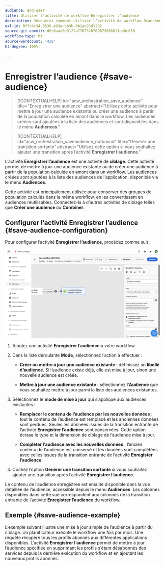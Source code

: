 ```yaml
---
audience: end-user
title: Utiliser l’activité de workflow Enregistrer l’audience
description: Découvrez comment utiliser l’activité de workflow Branchement.
exl-id: 0f7cbc34-0536-493e-bb3b-0b1ac93d1232
source-git-commit: d6c6aac9d9127a770732b709873008613ae8c639
workflow-type: ht
source-wordcount: '438'
ht-degree: 100%

---
```


# Enregistrer l’audience {#save-audience}

>[!CONTEXTUALHELP]
>id="acw_orchestration_save_audience"
>title="Enregistrer une audience"
>abstract="Utilisez cette activité pour mettre à jour une audience existante ou créer une audience à partir de la population calculée en amont dans le workflow. Les audiences créées sont ajoutées à la liste des audiences et sont disponibles dans le menu **Audiences**."

>[!CONTEXTUALHELP]
>id="acw_orchestration_saveaudience_outbound"
>title="Générer une transition sortante"
>abstract="Utilisez cette option si vous souhaitez ajouter une transition après l’activité **Enregistrer l’audience**."

L’activité **Enregistrer l’audience** est une activité de **ciblage**. Cette activité permet de mettre à jour une audience existante ou de créer une audience à partir de la population calculée en amont dans un workflow. Les audiences créées sont ajoutées à la liste des audiences de l’application, disponible via le menu **Audiences**.

Cette activité est principalement utilisée pour conserver des groupes de population calculés dans le même workflow, en les convertissant en audiences réutilisables. Connectez-la à d’autres activités de ciblage telles que **Créer une audience** ou **Combiner**.

## Configurer l’activité Enregistrer l’audience {#save-audience-configuration}

Pour configurer l’activité **Enregistrer l’audience**, procédez comme suit :

![Description : configuration d’un workflow pour l’activité Enregistrer l’audience](../assets/workflow-save-audience.png)

1. Ajoutez une activité **Enregistrer l’audience** à votre workflow.

1. Dans la liste déroulante **Mode**, sélectionnez l’action à effectuer :

   * **Créer ou mettre à jour une audience existante** : définissez un **libellé d’audience**. Si l’audience existe déjà, elle est mise à jour, sinon une nouvelle audience est créée.

   * **Mettre à jour une audience existante** : sélectionnez l’**Audience** que vous souhaitez mettre à jour parmi la liste des audiences existantes.

1. Sélectionnez le **mode de mise à jour** qui s’applique aux audiences existantes :

   * **Remplacer le contenu de l’audience par les nouvelles données** : tout le contenu de l’audience est remplacé et les anciennes données sont perdues. Seules les données issues de la transition entrante de l’activité **Enregistrer l’audience** sont conservées. Cette option écrase le type et la dimension de ciblage de l’audience mise à jour.

   * **Compléter l’audience avec les nouvelles données** : l’ancien contenu de l’audience est conservé et les données sont complétées avec celles issues de la transition entrante de l’activité **Enregister l’audience**.

1. Cochez l’option **Générer une transition sortante** si vous souhaitez ajouter une transition après l’activité **Enregistrer l’audience**.

Le contenu de l’audience enregistrée est ensuite disponible dans la vue détaillée de l’audience, accessible depuis le menu **Audiences**. Les colonnes disponibles dans cette vue correspondent aux colonnes de la transition entrante de l’activité **Enregistrer l’audience** du workflow.

## Exemple {#save-audience-example}

L’exemple suivant illustre une mise à jour simple de l’audience à partir du ciblage. Un planificateur exécute le workflow une fois par mois. Une requête récupère tous les profils abonnés aux différentes applications disponibles. L’activité **Enregistrer l’audience** permet de mettre à jour l’audience spécifiée en supprimant les profils s’étant désabonnés des services depuis la dernière exécution du workflow et en ajoutant les nouveaux profils abonnés.